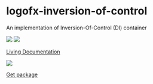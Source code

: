 # logofx-inversion-of-control
An implementation of Inversion-Of-Control (DI) container

<img src=https://ci.appveyor.com/api/projects/status/github/logofx/logofx-inversion-of-control>

<img src=https://img.shields.io/nuget/dt/LogoFX.Practices.IoC>

[Living Documentation](https://ci.appveyor.com/api/projects/LogoFX/logofx-inversion-of-control/artifacts/src/LogoFX.Practices.IoC.Specs/bin/Release/LivingDoc.html)

<img src=https://ci.appveyor.com/api/projects/LogoFX/logofx-inversion-of-control/artifacts/src/LogoFX.Practices.IoC.Specs/bin/Release/LivingDoc.png>

[Get package](https://www.nuget.org/packages/LogoFX.Practices.IoC)
